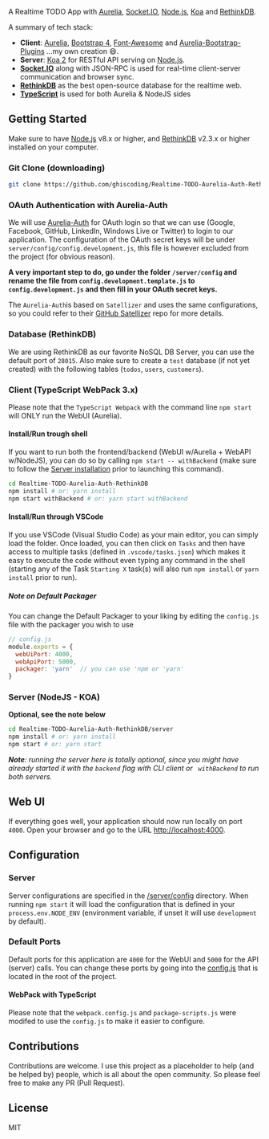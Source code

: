 A Realtime TODO App with [Aurelia](http://aurelia.io), [Socket.IO](http://socket.io/), [Node.js](http://www.nodejs.org/), [Koa](http://koajs.com/) and [RethinkDB](https://www.rethinkdb.com/).

A summary of tech stack:
* **Client**: [Aurelia](http://aurelia.io/), [Bootstrap 4](http://getbootstrap.com/), [Font-Awesome](http://fontawesome.io/) and [Aurelia-Bootstrap-Plugins](https://github.com/ghiscoding/Aurelia-Bootstrap-Plugins) ...my own creation :smile:.
* **Server**: [Koa 2](http://koajs.com/) for RESTful API serving on [Node.js](https://nodejs.org/).
* **[Socket.IO](http://socket.io/)** along with JSON-RPC is used for real-time client-server communication and browser sync.
* **[RethinkDB](https://rethinkdb.com/)** as the best open-source database for the realtime web.
* **[TypeScript](https://www.typescriptlang.org)** is used for both Aurelia & NodeJS sides

## Getting Started
Make sure to have [Node.js](https://nodejs.org/) v8.x or higher, and [RethinkDB](https://rethinkdb.com/) v2.3.x or higher installed on your computer.

### Git Clone (downloading)
```bash
git clone https://github.com/ghiscoding/Realtime-TODO-Aurelia-Auth-RethinkDB
```

### OAuth Authentication with Aurelia-Auth
We will use [Aurelia-Auth](https://github.com/paulvanbladel/aurelia-auth) for OAuth login so that we can use (Google, Facebook, GitHub, LinkedIn, Windows Live or Twitter) to login to our application. The configuration of the OAuth secret keys will be under `server/config/config.development.js`, this file is however excluded from the project (for obvious reason).

**A very important step to do, go under the folder `/server/config` and rename the file from `config.development.template.js` to `config.development.js` and then fill in your OAuth secret keys.**

The `Aurelia-Auth`is based on `Satellizer` and uses the same configurations, so you could refer to their [GitHub Satellizer](https://github.com/sahat/satellizer) repo for more details.

### Database (RethinkDB)
We are using RethinkDB as our favorite NoSQL DB Server, you can use the default port of `28015`.
Also make sure to create a `test` database (if not yet created) with the following tables (`todos`, `users`, `customers`).

### Client (TypeScript WebPack 3.x)
Please note that the `TypeScript Webpack` with the command line `npm start` will ONLY run the WebUI (Aurelia).

#### Install/Run trough shell
If you want to run both the frontend/backend (WebUI w/Aurelia + WebAPI w/NodeJS), you can do so by calling `npm start -- withBackend` (make sure to follow the [Server installation](#server-nodejs---koa) prior to launching this command).
```bash
cd Realtime-TODO-Aurelia-Auth-RethinkDB
npm install # or: yarn install
npm start withBackend # or: yarn start withBackend
```

#### Install/Run through VSCode
If you use VSCode (Visual Studio Code) as your main editor, you can simply load the folder. Once loaded, you can then click on `Tasks` and then have access to multiple tasks (defined in `.vscode/tasks.json`) which makes it easy to execute the code without even typing any command in the shell (starting any of the Task `Starting X` task(s) will also run `npm install` or `yarn install` prior to run).
##### Note on Default Packager
You can change the Default Packager to your liking by editing the `config.js` file with the packager you wish to use
```javascript
// config.js
module.exports = {
  webUiPort: 4000,
  webApiPort: 5000,
  packager: 'yarn'  // you can use 'npm or 'yarn'
}
```

### Server (NodeJS - KOA)
**Optional, see the note below**
```bash
cd Realtime-TODO-Aurelia-Auth-RethinkDB/server
npm install # or: yarn install
npm start # or: yarn start
```

_**Note**: running the server here is totally optional, since you might have already started it with the `backend` flag with CLI client or ` withBackend` to run both servers._

## Web UI
If everything goes well, your application should now run locally on port `4000`. Open your browser and go to the URL [http://localhost:4000](http://localhost:4000).

## Configuration
### Server
Server configurations are specified in the [/server/config](https://github.com/ghiscoding/Realtime-TODO-Aurelia-Auth-RethinkDB/blob/master/config.js) directory. When running `npm start` it will load the configuration that is defined in your `process.env.NODE_ENV` (environment variable, if unset it will use `development` by default).

### Default Ports
Default ports for this application are `4000` for the WebUI and `5000` for the API (server) calls.
You can change these ports by going into the [config.js](https://github.com/ghiscoding/Realtime-TODO-Aurelia-Auth-RethinkDB/blob/master/config.js) that is located in the root of the project.

#### WebPack with TypeScript
Please note that the `webpack.config.js` and `package-scripts.js` were modifed to use the `config.js` to make it easier to configure.

## Contributions
Contributions are welcome. I use this project as a placeholder to help (and be helped by) people, which is all about the open community. So please feel free to make any PR (Pull Request).

## License
MIT

